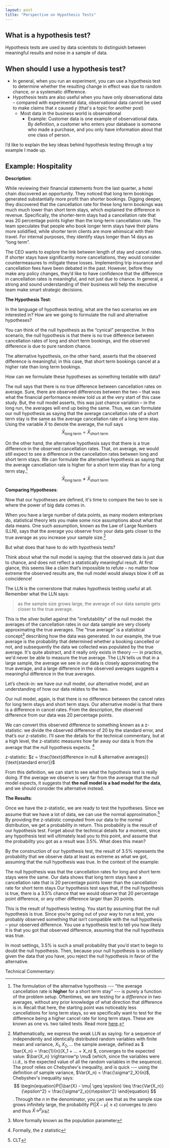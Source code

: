 ```yaml
---
layout: post
title: "Perspective on Hypothesis Tests"
---
```


<script src="https://cdnjs.cloudflare.com/ajax/libs/mathjax/2.7.7/MathJax.js?config=TeX-AMS-MML_HTMLorMML" type="text/javascript"></script>
<script type="text/x-mathjax-config">
  MathJax.Hub.Config({
    tex2jax: {
      skipTags: ['script', 'noscript', 'style', 'textarea', 'pre'],
      displayMath: [['$$','$$']],
      inlineMath: [['$','$']],
    },
  });
</script>

## What is a hypothesis test?

Hypothesis tests are used by data scientists to distinguish between meaningful results and noise in a sample of data.

## When should I use a hypothesis test?

- In general, when you run an experiment, you can use a hypothesis test to determine whether the resulting change in effect was due to random chance, or a systematic difference.
- Hypothesis tests are also useful when you have only observational data – compared with experimental data, observational data cannot be used to make claims that _x_ caused _y_ (that's a topic for another post)
  - Most data in the business world is observational
    - Example: Customer data is one example of observational data. By definition, a customer who enters your database is someone who made a purchase, and you only have information about that one class of person.

I’d like to explain the key ideas behind hypothesis testing through a toy example I made up.

## Example: Hospitality

**Description**:

While reviewing their financial statements from the last quarter, a hotel chain discovered an opportunity. They noticed that long term bookings generated substantially more profit than shorter bookings. Digging deeper, they discovered that the cancellation rate for these long term bookings was much much lower than short term stays, which explained the difference in revenue. Specifically, the shorter-term stays had a cancellation rate that was 20 percentage points higher than the long-term cancellation rate. The team speculates that people who book longer term stays have their plans more solidified, while shorter term clients are more whimsical with their travel. For internal purposes, they identify stays longer than 14 days as “long term”.

The CEO wants to explore the link between length of stay and cancel rates. If shorter stays have significantly more cancellations, they would consider countermeasures to mitigate these losses. Implementing trip insurance and cancellation fees have been debated in the past. However, before they make any policy changes, they’d like to have confidence that the difference in cancellation rates is meaningful, and not just due to chance. In general, a strong and sound understanding of their business will help the executive team make smart strategic decisions.

**The Hypothesis Test**:

In the language of hypothesis testing, what are the two scenarios we are interested in? How are we going to formulate the null and alternative hypotheses?

You can think of the null hypothesis as the “cynical” perspective. In this scenario, the null hypothesis is that there is no true difference between cancellation rates of long and short term bookings, and the observed difference is due to pure random chance.

The alternative hypothesis, on the other hand, asserts that the observed difference is meaningful; in this case, that short term bookings cancel at a higher rate than long term bookings.

How can we formulate these hypotheses as something testable with data?

The null says that there is no true difference between cancellation rates on average. Sure, there are observed differences between the two – that was what the financial performance review told us at the very start of this case study. But, the null model asserts, this was just chance variation – in the long run, the averages will end up being the same. Thus, we can formulate our null hypothesis as saying that the average cancellation rate of a short term stay is the same as the average cancellation rate of a long term stay. Using the variable $\bar{X}$ to denote the average, the null says
$$ \begin{equation}\bar{X}_{\text{long term}} = \bar{X}_{\text{short term}}\end{equation} $$

On the other hand, the alternative hypothesis says that there is a true difference in the observed cancellation rates. That, on average, we would still expect to see a difference in the cancellation rates between long and short term stays. We can formulate the alternative hypothesis as saying that the average cancellation rate is higher for a short term stay than for a long term stay.[^label1] $$ \begin{equation}\bar{X}_{\text{long term}} \neq \bar{X}_{\text{short term}}\end{equation} $$

[^label1]: The formulation of the alternative hypothesis --- "the average cancellation rate is **higher** for a short term stay" --- is purely a function of the problem setup. Oftentimes, we are testing for a _difference_ in two averages, without any prior knowledge of what direction that difference is in. Recall that here, the starting point was noticeably less cancellations for long term stays, so we specifically want to test for the difference being a higher cancel rate for long term stays. These are known as one vs. two tailed tests. Read more [here](https://stats.oarc.ucla.edu/other/mult-pkg/faq/general/faq-what-are-the-differences-between-one-tailed-and-two-tailed-tests/).

**Comparing Hypotheses**:

Now that our hypotheses are defined, it's time to compare the two to see is where the power of big data comes in.

When you have a large number of data points, as many modern enterprises do, statistical theory lets you make some nice assumptions about what that data means. One such assumption, known as the Law of Large Numbers (LLN), says that the average you observe from your data gets closer to the true average as you increase your sample size.[^label2]

[^label2]:
    Mathematically, we express the weak LLN as saying: for a sequence of independently and identically distributed random variables with finite mean and variance, $X_1, X_2,...$ the sample average, defined as $ \bar{X_n} = \frac{1}{n}(X_1 + ... + X_n) $, converges to the expected value: $\bar{X_n} \rightarrow^p \mu$ (which, since the variables were i.i.d., is the expected value of all the random variables in the sequence). The proof relies on Chebyshev's inequality, and is quick --- using the definition of sample variance, $Var(X_n) = \frac{\sigma^2_X}{n}$, Chebyshev's inequality says:
    $$ \begin{equation}P(|\bar{X} - \mu| \geq \epsilon) \leq \frac{Var(X_n)}{\epsilon^2} = \frac{\sigma^2_x}{n\epsilon^2} \end{equation} $$.
    Through the $n$ in the denominator, you can see that as the sample size grows infinitely large, the probability $P(|\bar{X} - \mu| \geq \epsilon)$ converges to zero and
    thus $\bar{X} \rightarrow^p \mu$

But what does that have to do with hypothesis tests?

Think about what the null model is saying: that the observed data is just due to chance, and does not reflect a statistically meaningful result. At first glance, this seems like a claim that’s impossible to refute – no matter how extreme the observed results are, the null model would always blow it off as coincidence!

The LLN is the cornerstone that makes hypothesis testing useful at all. Remember what the LLN says:

> as the sample size grows large, the average of our data sample gets closer to the true average.

This is the silver bullet against the "irrefutability" of the null model: the averages of the cancellation rates in our data sample are very closely approximating the true averages. The "true average" is a statistical concept[^label3] describing how the data was generated. In our example, the true average is the probability that determined whether a booking cancelled or not, and subsequently the data we collected was populated by the true average. It's quite abstract, and it really only exists in theory --- in practice, we'd never be able to measure the true average. The LLN tells us that in a large sample, the average we see in our data is closely approximating the true average, and a large difference in the observed averages suggests a meaningful difference in the true averages.

[^label3]: More formally known as the population parameter

Let’s check-in: we have our null model, our alternative model, and an understanding of how our data relates to the two.

Our null model, again, is that there is no difference between the cancel rates for long term stays and short term stays. Our alternative model is that there is a difference in cancel rates. From the description, the observed difference from our data was 20 percentage points.

We can convert this observed difference to something known as a z-statistic: we divide the observed difference of 20 by the standard error, and that’s our z-statistic. I’ll save the details for the technical commentary, but at a high level, the z-statistic measures how far away our data is from the average that the null hypothesis expects. [^label4]

[^label4]: Formally, the z statistic

z-statistic: $z = \frac{\text{difference in null & alternative averages}}{\text{standard error}}$

From this definition, we can start to see what the hypothesis test is really doing. If the average we observe is very far from the average that the null model expects, it suggests that **the null model is a bad model for the data**, and we should consider the alternative instead.

**The Results**:

Once we have the z-statistic, we are ready to test the hypotheses. Since we assume that we have a lot of data, we can use the normal approximation.[^label5] By providing the z-statistic computed from our data to the normal distribution, we get a probability in return. This probability is the result of our hypothesis test. Forget about the technical details for a moment, since any hypothesis test will ultimately lead you to this point, and assume that the probability you got as a result was 3.5%. What does this mean?

[^label5]: CLT

By the construction of our hypothesis test, the result of 3.5% represents the probability that we observe data at least as extreme as what we got, assuming that the null hypothesis was true. In the context of the example:

The null hypothesis was that the cancellation rates for long and short term stays were the same.
Our data shows that long term stays have a cancellation rate that is 20 percentage points lower than the cancellation rate for short term stays
Our hypothesis test says that, if the null hypothesis is true, there is a 3.5% chance that we would observe that 20 percentage point difference, or any other difference larger than 20 points.

This is the result of hypothesis testing. You start by assuming that the null hypothesis is true. Since you’re going out of your way to run a test, you probably observed something that isn’t compatible with the null hypothesis – your observed difference. You use a hypothesis test to tell you how likely it is that you got that observed difference, assuming that the null hypothesis was true.

In most settings, 3.5% is such a small probability that you’d start to begin to doubt the null hypothesis. Then, because your null hypothesis is so unlikely given the data that you have, you reject the null hypothesis in favor of the alternative.

Technical Commentary:
